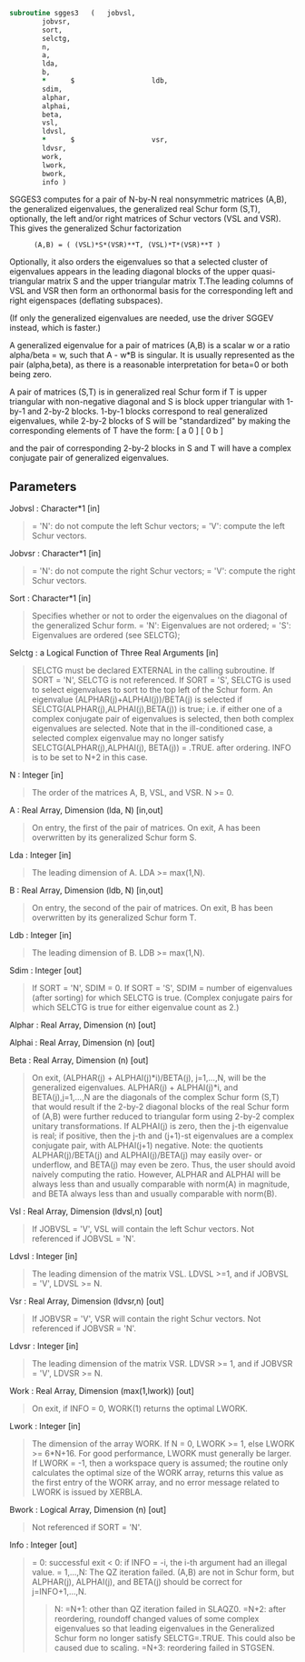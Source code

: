 ```fortran
subroutine sgges3	(	jobvsl,
		jobvsr,
		sort,
		selctg,
		n,
		a,
		lda,
		b,
		*      $                   ldb,
		sdim,
		alphar,
		alphai,
		beta,
		vsl,
		ldvsl,
		*      $                   vsr,
		ldvsr,
		work,
		lwork,
		bwork,
		info )
```

 SGGES3 computes for a pair of N-by-N real nonsymmetric matrices (A,B),
 the generalized eigenvalues, the generalized real Schur form (S,T),
 optionally, the left and/or right matrices of Schur vectors (VSL and
 VSR). This gives the generalized Schur factorization

          (A,B) = ( (VSL)*S*(VSR)**T, (VSL)*T*(VSR)**T )

 Optionally, it also orders the eigenvalues so that a selected cluster
 of eigenvalues appears in the leading diagonal blocks of the upper
 quasi-triangular matrix S and the upper triangular matrix T.The
 leading columns of VSL and VSR then form an orthonormal basis for the
 corresponding left and right eigenspaces (deflating subspaces).

 (If only the generalized eigenvalues are needed, use the driver
 SGGEV instead, which is faster.)

 A generalized eigenvalue for a pair of matrices (A,B) is a scalar w
 or a ratio alpha/beta = w, such that  A - w*B is singular.  It is
 usually represented as the pair (alpha,beta), as there is a
 reasonable interpretation for beta=0 or both being zero.

 A pair of matrices (S,T) is in generalized real Schur form if T is
 upper triangular with non-negative diagonal and S is block upper
 triangular with 1-by-1 and 2-by-2 blocks.  1-by-1 blocks correspond
 to real generalized eigenvalues, while 2-by-2 blocks of S will be
 "standardized" by making the corresponding elements of T have the
 form:
         [  a  0  ]
         [  0  b  ]

 and the pair of corresponding 2-by-2 blocks in S and T will have a
 complex conjugate pair of generalized eigenvalues.


## Parameters
Jobvsl : Character*1 [in]
> = 'N':  do not compute the left Schur vectors;
> = 'V':  compute the left Schur vectors.

Jobvsr : Character*1 [in]
> = 'N':  do not compute the right Schur vectors;
> = 'V':  compute the right Schur vectors.

Sort : Character*1 [in]
> Specifies whether or not to order the eigenvalues on the
> diagonal of the generalized Schur form.
> = 'N':  Eigenvalues are not ordered;
> = 'S':  Eigenvalues are ordered (see SELCTG);

Selctg : a Logical Function of Three Real Arguments [in]
> SELCTG must be declared EXTERNAL in the calling subroutine.
> If SORT = 'N', SELCTG is not referenced.
> If SORT = 'S', SELCTG is used to select eigenvalues to sort
> to the top left of the Schur form.
> An eigenvalue (ALPHAR(j)+ALPHAI(j))/BETA(j) is selected if
> SELCTG(ALPHAR(j),ALPHAI(j),BETA(j)) is true; i.e. if either
> one of a complex conjugate pair of eigenvalues is selected,
> then both complex eigenvalues are selected.
> Note that in the ill-conditioned case, a selected complex
> eigenvalue may no longer satisfy SELCTG(ALPHAR(j),ALPHAI(j),
> BETA(j)) = .TRUE. after ordering. INFO is to be set to N+2
> in this case.

N : Integer [in]
> The order of the matrices A, B, VSL, and VSR.  N >= 0.

A : Real Array, Dimension (lda, N) [in,out]
> On entry, the first of the pair of matrices.
> On exit, A has been overwritten by its generalized Schur
> form S.

Lda : Integer [in]
> The leading dimension of A.  LDA >= max(1,N).

B : Real Array, Dimension (ldb, N) [in,out]
> On entry, the second of the pair of matrices.
> On exit, B has been overwritten by its generalized Schur
> form T.

Ldb : Integer [in]
> The leading dimension of B.  LDB >= max(1,N).

Sdim : Integer [out]
> If SORT = 'N', SDIM = 0.
> If SORT = 'S', SDIM = number of eigenvalues (after sorting)
> for which SELCTG is true.  (Complex conjugate pairs for which
> SELCTG is true for either eigenvalue count as 2.)

Alphar : Real Array, Dimension (n) [out]

Alphai : Real Array, Dimension (n) [out]

Beta : Real Array, Dimension (n) [out]
> On exit, (ALPHAR(j) + ALPHAI(j)*i)/BETA(j), j=1,...,N, will
> be the generalized eigenvalues.  ALPHAR(j) + ALPHAI(j)*i,
> and  BETA(j),j=1,...,N are the diagonals of the complex Schur
> form (S,T) that would result if the 2-by-2 diagonal blocks of
> the real Schur form of (A,B) were further reduced to
> triangular form using 2-by-2 complex unitary transformations.
> If ALPHAI(j) is zero, then the j-th eigenvalue is real; if
> positive, then the j-th and (j+1)-st eigenvalues are a
> complex conjugate pair, with ALPHAI(j+1) negative.
> Note: the quotients ALPHAR(j)/BETA(j) and ALPHAI(j)/BETA(j)
> may easily over- or underflow, and BETA(j) may even be zero.
> Thus, the user should avoid naively computing the ratio.
> However, ALPHAR and ALPHAI will be always less than and
> usually comparable with norm(A) in magnitude, and BETA always
> less than and usually comparable with norm(B).

Vsl : Real Array, Dimension (ldvsl,n) [out]
> If JOBVSL = 'V', VSL will contain the left Schur vectors.
> Not referenced if JOBVSL = 'N'.

Ldvsl : Integer [in]
> The leading dimension of the matrix VSL. LDVSL >=1, and
> if JOBVSL = 'V', LDVSL >= N.

Vsr : Real Array, Dimension (ldvsr,n) [out]
> If JOBVSR = 'V', VSR will contain the right Schur vectors.
> Not referenced if JOBVSR = 'N'.

Ldvsr : Integer [in]
> The leading dimension of the matrix VSR. LDVSR >= 1, and
> if JOBVSR = 'V', LDVSR >= N.

Work : Real Array, Dimension (max(1,lwork)) [out]
> On exit, if INFO = 0, WORK(1) returns the optimal LWORK.

Lwork : Integer [in]
> The dimension of the array WORK.
> If N = 0, LWORK >= 1, else LWORK >= 6*N+16.
> For good performance, LWORK must generally be larger.
> If LWORK = -1, then a workspace query is assumed; the routine
> only calculates the optimal size of the WORK array, returns
> this value as the first entry of the WORK array, and no error
> message related to LWORK is issued by XERBLA.

Bwork : Logical Array, Dimension (n) [out]
> Not referenced if SORT = 'N'.

Info : Integer [out]
> = 0:  successful exit
> < 0:  if INFO = -i, the i-th argument had an illegal value.
> = 1,...,N:
> The QZ iteration failed.  (A,B) are not in Schur
> form, but ALPHAR(j), ALPHAI(j), and BETA(j) should
> be correct for j=INFO+1,...,N.
> > N:  =N+1: other than QZ iteration failed in SLAQZ0.
> =N+2: after reordering, roundoff changed values of
> some complex eigenvalues so that leading
> eigenvalues in the Generalized Schur form no
> longer satisfy SELCTG=.TRUE.  This could also
> be caused due to scaling.
> =N+3: reordering failed in STGSEN.

